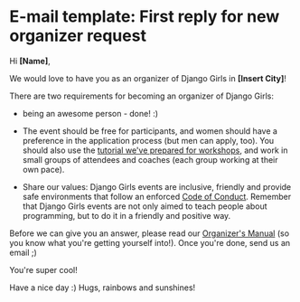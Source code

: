 # E-mail template: First reply for new organizer request

Hi **[Name]**,

We would love to have you as an organizer of Django Girls in **[Insert City]**!

There are two requirements for becoming an organizer of Django Girls:
- being an awesome person - done! :) 

- The event should be free for participants, and women should have a preference in the application process (but men can apply, too). You should also use the [tutorial we've prepared for workshops](http://tutorial.djangogirls.org/), and work in small groups of attendees and coaches (each group working at their own pace).

- Share our values: Django Girls events are inclusive, friendly and provide safe environments that follow an enforced [Code of Conduct](https://djangogirls.org/pages/coc/). Remember that Django Girls events are not only aimed to teach people about programming, but to do it in a friendly and positive way.

Before we can give you an answer, please read our [Organizer's Manual](http://organize.djangogirls.org/) (so you know what you're getting yourself into!). Once you're done, send us an email ;)

You're super cool!

Have a nice day :)
Hugs, rainbows and sunshines!
